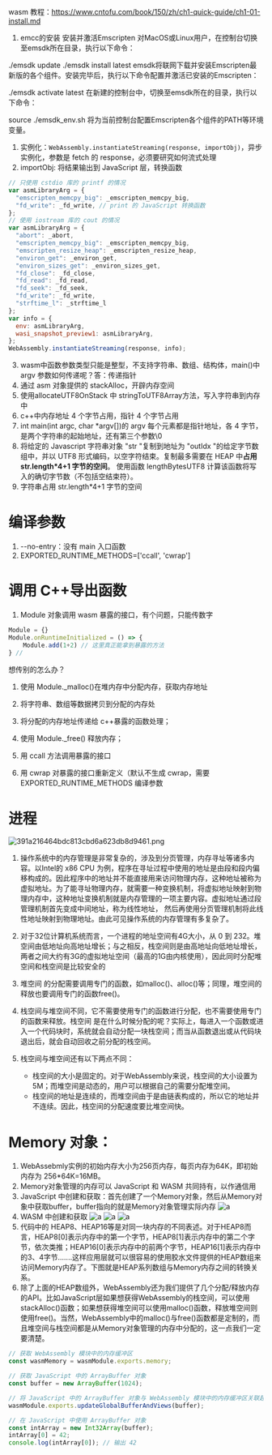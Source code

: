 wasm 教程：https://www.cntofu.com/book/150/zh/ch1-quick-guide/ch1-01-install.md
1. emcc的安装
安装并激活Emscripten
对MacOS或Linux用户，在控制台切换至emsdk所在目录，执行以下命令：

./emsdk update
./emsdk install latest
emsdk将联网下载并安装Emscripten最新版的各个组件。安装完毕后，执行以下命令配置并激活已安装的Emscripten：

./emsdk activate latest
在新建的控制台中，切换至emsdk所在的目录，执行以下命令：

source ./emsdk_env.sh
将为当前控制台配置Emscripten各个组件的PATH等环境变量。

1. 实例化：`WebAssembly.instantiateStreaming(response, importObj)`，异步实例化，参数是 fetch 的 response，必须要研究如何流式处理
2. importObj: 将结果输出到 JavaScript 层，转换函数

```javascript
// 只使用 cstdio 库的 printf 的情况
var asmLibraryArg = {
  "emscripten_memcpy_big": _emscripten_memcpy_big,
  "fd_write": _fd_write, // print 的 JavaScript 转换函数
};
// 使用 iostream 库的 cout 的情况
var asmLibraryArg = {
  "abort": _abort,
  "emscripten_memcpy_big": _emscripten_memcpy_big,
  "emscripten_resize_heap": _emscripten_resize_heap,
  "environ_get": _environ_get,
  "environ_sizes_get": _environ_sizes_get,
  "fd_close": _fd_close,
  "fd_read": _fd_read,
  "fd_seek": _fd_seek,
  "fd_write": _fd_write,
  "strftime_l": _strftime_l
};
var info = {
  env: asmLibraryArg,
  wasi_snapshot_preview1: asmLibraryArg,
};
WebAssembly.instantiateStreaming(response, info);
```
3. wasm中函数参数类型只能是整型，不支持字符串、数组、结构体，main()中 argv 参数如何传递呢？答：传递指针
4. 通过 asm 对象提供的 stackAlloc，开辟内存空间
5. 使用allocateUTF8OnStack 中 stringToUTF8Array方法，写入字符串到内存中
5. c++中内存地址 4 个字节占用，指针 4 个字节占用
6. int main(int argc, char *argv[])的 argv 每个元素都是指针地址，各 4 字节，是两个字符串的起始地址，还有第三个参数\0
7. 将给定的 Javascript 字符串对象 "str "复制到地址为 "outIdx "的给定字节数组中，并以 UTF8 形式编码，以空字符结束。复制最多需要在 HEAP 中**占用 str.length*4+1 字节的空间**。 使用函数 lengthBytesUTF8 计算该函数将写入的确切字节数（不包括空结束符）。
8. 字符串占用 str.length*4+1 字节的空间


# 编译参数
1. --no-entry：没有 main 入口函数
2. EXPORTED_RUNTIME_METHODS=['ccall', 'cwrap']

# 调用 C++导出函数
1. Module 对象调用 wasm 暴露的接口，有个问题，只能传数字
```javascript
Module = {}
Module.onRuntimeInitialized = () => {
    Module.add(1+2) // 这里真正能拿到暴露的方法
} // 
```
想传别的怎么办？
1. 使用 Module._malloc()在堆内存中分配内存，获取内存地址
2. 将字符串、数组等数据拷贝到分配的内存处
3. 将分配的内存地址传递给 c++暴露的函数处理；
4. 使用 Module._free() 释放内存；

2. 用 ccall 方法调用暴露的接口
3. 用 cwrap 对暴露的接口重新定义（默认不生成 cwrap，需要 EXPORTED_RUNTIME_METHODS 编译参数




# 进程
![391a216464bdc813cbd6a623db8d9461.png](https://ice.frostsky.com/2023/08/16/391a216464bdc813cbd6a623db8d9461.png)
1. 操作系统中的内存管理是非常复杂的，涉及到分页管理，内存寻址等诸多内容。以Intel的 x86 CPU 为例，程序在寻址过程中使用的地址是由段和段内偏移构成的。因此程序中的地址并不能直接用来访问物理内存，这种地址被称为虚拟地址。为了能寻址物理内存，就需要一种变换机制，将虚拟地址映射到物理内存中，这种地址变换机制就是内存管理的一项主要内容。虚拟地址通过段管理机制首先变成中间地址，称为线性地址， 然后再使用分页管理机制将此线性地址映射到物理地址。由此可见操作系统的内存管理有多复杂了。
2. 对于32位计算机系统而言，一个进程的地址空间有4G大小，从 0 到 232。堆空间由低地址向高地址增长；与之相反，栈空间则是由高地址向低地址增长，两者之间大约有3G的虚拟地址空间（最高的1G由内核使用），因此同时分配堆空间和栈空间是比较安全的

3. 堆空间 的分配需要调用专门的函数，如malloc()、alloc()等；同理，堆空间的释放也要调用专门的函数free()。

4. 栈空间与堆空间不同，它不需要使用专门的函数进行分配，也不需要使用专门的函数来释放。栈空间 是在什么时候分配的呢？实际上，每进入一个函数或进入一个代码块时，系统就会自动分配一块栈空间；而当从函数退出或从代码块退出后，就会自动回收之前分配的栈空间。

5. 栈空间与堆空间还有以下两点不同：
    - 栈空间的大小是固定的。对于WebAssembly来说，栈空间的大小设置为5M；而堆空间是动态的，用户可以根据自己的需要分配堆空间。
    - 栈空间的地址是连续的，而堆空间由于是由链表构成的，所以它的地址并不连续。因此，栈空间的分配速度要比堆空间快。


# Memory 对象：
1. WebAssebmly实例的初始内存大小为256页内存，每页内存为64K，即初始内存为 256*64K=16MB。
2. Memory对象管理的内存可以 JavaScript 和 WASM 共同持有，以作通信用
3. JavaScript 中创建和获取：首先创建了一个Memory对象，然后从Memory对象中获取buffer，buffer指向的就是Memory对象管理实际内存
![a](https://ice.frostsky.com/2023/08/18/69809a6193e0479dca513be4823d5227.png)
3.  WASM 中创建和获取
![a](https://ice.frostsky.com/2023/08/18/f14b3d665d3c3dc5a8d8b3ec582be01a.png)
![a](https://ice.frostsky.com/2023/08/18/d904306b2d10152931598422076e3bfb.png)
![a](https://ice.frostsky.com/2023/08/18/9f4c6da5c8f51e5b9e88ab85ffd99de2.png)
4. 代码中的 HEAP8、HEAP16等是对同一块内存的不同表述。对于HEAP8而言，HEAP8[0]表示内存中的第一个字节，HEAP8[1]表示内存中的第二个字节，依次类推；HEAP16[0]表示内存中的前两个字节，HEAP16[1]表示内存中的3、4字节.......这样应用层就可以很容易的使用胶水文件提供的HEAP数组来访问Memory内存了。下图就是HEAP系列数组与Memory内存之间的转换关系。 
5. 除了上面的HEAP数组外，WebAssembly还为我们提供了几个分配/释放内存的API。比如JavaScript层如果想获得WebAssembly的栈空间，可以使用stackAlloc()函数；如果想获得堆空间可以使用malloc()函数，释放堆空间则使用free()。当然，WebAssembly中的malloc()与free()函数都是定制的，而且堆空间与栈空间都是从Memory对象管理的内存中分配的，这一点我们一定要清楚。

```javascript
// 获取 WebAssembly 模块中的内存缓冲区
const wasmMemory = wasmModule.exports.memory;

// 获取 JavaScript 中的 ArrayBuffer 对象
const buffer = new ArrayBuffer(1024);

// 将 JavaScript 中的 ArrayBuffer 对象与 WebAssembly 模块中的内存缓冲区关联起来
wasmModule.exports.updateGlobalBufferAndViews(buffer);

// 在 JavaScript 中使用 ArrayBuffer 对象
const intArray = new Int32Array(buffer);
intArray[0] = 42;
console.log(intArray[0]); // 输出 42

```
